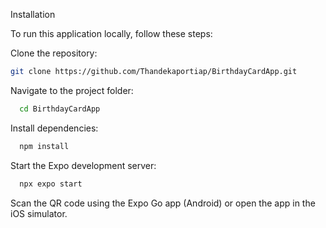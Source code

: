 

Installation

To run this application locally, follow these steps:


Clone the repository:
```bash
git clone https://github.com/Thandekaportiap/BirthdayCardApp.git
```
Navigate to the project folder:

```bash
  cd BirthdayCardApp
```

Install dependencies:

```bash
  npm install
```

Start the Expo development server:

```bash
  npx expo start
```

Scan the QR code using the Expo Go app (Android) or open the app in the iOS simulator.
